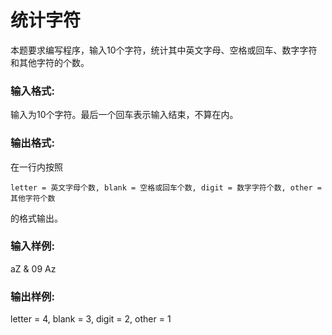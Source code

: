 # 统计字符
本题要求编写程序，输入10个字符，统计其中英文字母、空格或回车、数字字符和其他字符的个数。

### 输入格式:
输入为10个字符。最后一个回车表示输入结束，不算在内。

### 输出格式:
在一行内按照
```
letter = 英文字母个数, blank = 空格或回车个数, digit = 数字字符个数, other = 其他字符个数
```
的格式输出。

### 输入样例:
aZ &
09 Az
### 输出样例:
letter = 4, blank = 3, digit = 2, other = 1